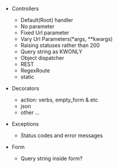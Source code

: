 
- Controllers
  + Default(Root) handler
  + No parameter
  + Fixed Url parameter
  + Vary Url Parameters(*args, **kwargs)
  + Raising statuses rather than 200
  + Query string as KWONLY 
  + Object dispatcher
  + REST
  + RegexRoute
  + static


- Decorators
  * action: verbs, empty_form & etc
  * json
  * other ...


- Exceptions
  * Status codes and error messages

- Form
  * Query string inside form?
